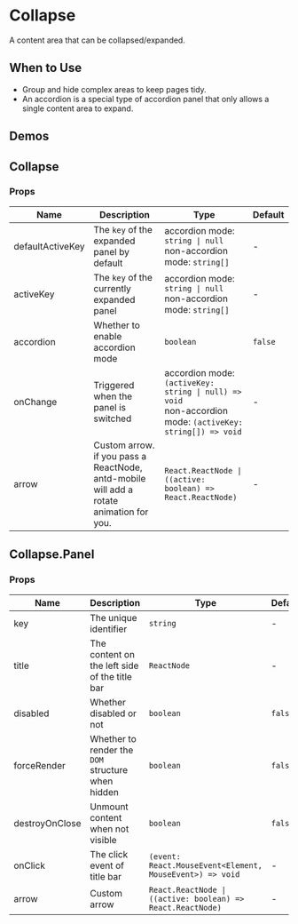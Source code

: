 # Collapse

A content area that can be collapsed/expanded.

## When to Use

- Group and hide complex areas to keep pages tidy.
- An accordion is a special type of accordion panel that only allows a single content area to expand.

## Demos

<code src="./demos/demo1.tsx"></code>

<code src="./demos/demo2.tsx"></code>

## Collapse

### Props

| Name             | Description                                                                             | Type                                                                                                             | Default |
| ---------------- | --------------------------------------------------------------------------------------- | ---------------------------------------------------------------------------------------------------------------- | ------- |
| defaultActiveKey | The `key` of the expanded panel by default                                              | accordion mode: `string \| null` <br/>non-accordion mode: `string[]`                                             | -       |
| activeKey        | The `key` of the currently expanded panel                                               | accordion mode: `string \| null` <br/>non-accordion mode: `string[]`                                             | -       |
| accordion        | Whether to enable accordion mode                                                        | `boolean`                                                                                                        | `false` |
| onChange         | Triggered when the panel is switched                                                    | accordion mode: `(activeKey: string \| null) => void` <br /> non-accordion mode: `(activeKey: string[]) => void` | -       |
| arrow            | Custom arrow. if you pass a ReactNode, antd-mobile will add a rotate animation for you. | `React.ReactNode \| ((active: boolean) => React.ReactNode)`                                                      | -       |

## Collapse.Panel

### Props

| Name           | Description                                       | Type                                                        | Default |
| -------------- | ------------------------------------------------- | ----------------------------------------------------------- | ------- |
| key            | The unique identifier                             | `string`                                                    | -       |
| title          | The content on the left side of the title bar     | `ReactNode`                                                 | -       |
| disabled       | Whether disabled or not                           | `boolean`                                                   | `false` |
| forceRender    | Whether to render the `DOM` structure when hidden | `boolean`                                                   | `false` |
| destroyOnClose | Unmount content when not visible                  | `boolean`                                                   | `false` |
| onClick        | The click event of title bar                      | `(event: React.MouseEvent<Element, MouseEvent>) => void`    | -       |
| arrow          | Custom arrow                                      | `React.ReactNode \| ((active: boolean) => React.ReactNode)` | -       |
